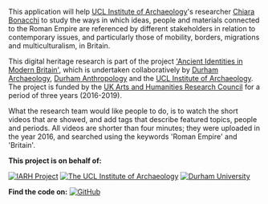 This application will help [UCL Institute of Archaeology](http://www.ucl.ac.uk/archaeology)'s researcher [Chiara Bonacchi](http://www.ucl.ac.uk/archaeology/people/staff/bonacchi) to study the ways in which ideas, people and materials connected to the Roman Empire are referenced by different stakeholders in relation to contemporary issues, and particularly those of mobility, borders, migrations and multiculturalism, in Britain.

This digital heritage research is part of the project ['Ancient Identities in Modern Britain'](http://www.ucl.ac.uk/archaeology/research/directory/ironage-roman-heritages), which is undertaken collaboratively by [Durham Archaeology](https://www.dur.ac.uk/archaeology/), [Durham Anthropology](https://www.dur.ac.uk/anthropology/") and the [UCL Institute of Archaeology](http://www.ucl.ac.uk/archaeology). The project is funded by the [UK Arts and Humanities Research Council](http://www.ahrc.ac.uk) for a period of three years (2016-2019).

What the research team would like people to do, is to watch the short videos that are showed, and add tags that describe featured topics, people and periods. All videos are shorter than four minutes; they were uploaded in the year 2016, and searched using the keywords 'Roman Empire' and 'Britain'.

**This project is on behalf of:**

[![IARH Project](http://ancientidentities.org/wp-content/uploads/2017/01/ai-test.png)](http://www.ucl.ac.uk/archaeology/research/directory/ironage-roman-heritages)
[![The UCL Institute of Archaeology](http://micropasts.org/wp-content/uploads/2014/09/UCL_logo_sm_blk-e1481812374426.png)](http://www.ucl.ac.uk/archaeology)  [![Durham University](http://ancientidentities.org/wp-content/uploads/2017/03/1280px-Durham_University_logo.svg_-1-e1489503861491.png)](https://www.dur.ac.uk/archaeology/)  


**Find the code on:**
[![GitHub](http://micropasts.org/wp-content/uploads/2016/12/GitHub-2-e1481812720446.jpg)](https://github.com/IARHeritages)
